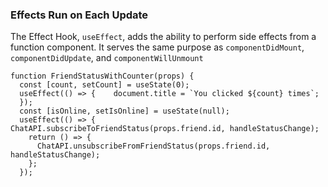 
### Effects Run on Each Update

The Effect Hook, `useEffect`, adds the ability to perform side effects from a function component. It serves the same purpose as `componentDidMount`, `componentDidUpdate`, and `componentWillUnmount`

```
function FriendStatusWithCounter(props) {
  const [count, setCount] = useState(0);
  useEffect(() => {    document.title = `You clicked ${count} times`;
  });
  const [isOnline, setIsOnline] = useState(null);
  useEffect(() => {    ChatAPI.subscribeToFriendStatus(props.friend.id, handleStatusChange);
    return () => {
      ChatAPI.unsubscribeFromFriendStatus(props.friend.id, handleStatusChange);
    };
  });
